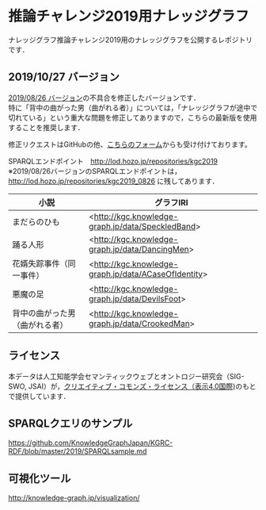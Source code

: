 # 推論チャレンジ2019用ナレッジグラフ
ナレッジグラフ推論チャレンジ2019用のナレッジグラフを公開するレポジトリです．  

## 2019/10/27 バージョン  
[2019/08/26 バージョン](https://github.com/KnowledgeGraphJapan/Challenge/tree/master/rdf/2019)の不具合を修正したバージョンです．  
特に「背中の曲がった男（曲がれる者）」については，「ナレッジグラフが途中で切れている」という重大な問題を修正してありますので，こちらの最新版を使用することを推奨します．
  
修正リクエストはGitHubの他、<a href="https://drive.google.com/open?id=1IqiOrPTSvHVBnbAkBJDo3mcWZ3AOHigXS0lWgL94ubQ">こちらのフォーム</a>からも受け付けております。  

SPARQLエンドポイント　http://lod.hozo.jp/repositories/kgc2019  
※2019/08/26バージョンのSPARQLエンドポイントは， http://lod.hozo.jp/repositories/kgc2019_0826 に残してあります．  
  
|小説|グラフIRI|
----|----
|まだらのひも|&lt;http://kgc.knowledge-graph.jp/data/SpeckledBand&gt;|
|踊る人形|&lt;http://kgc.knowledge-graph.jp/data/DancingMen&gt;|
|花婿失踪事件（同一事件）|&lt;http://kgc.knowledge-graph.jp/data/ACaseOfIdentity&gt;|
|悪魔の足|&lt;http://kgc.knowledge-graph.jp/data/DevilsFoot&gt;|
|背中の曲がった男（曲がれる者）|&lt;http://kgc.knowledge-graph.jp/data/CrookedMan&gt;|

## ライセンス
本データは人工知能学会セマンティックウェブとオントロジー研究会（SIG-SWO, JSAI）が，[クリエイティブ・コモンズ・ライセンス（表示4.0国際)](https://creativecommons.org/licenses/by/4.0/)のもとで提供しています．

## SPARQLクエリのサンプル
https://github.com/KnowledgeGraphJapan/KGRC-RDF/blob/master/2019/SPARQLsample.md

## 可視化ツール
http://knowledge-graph.jp/visualization/


